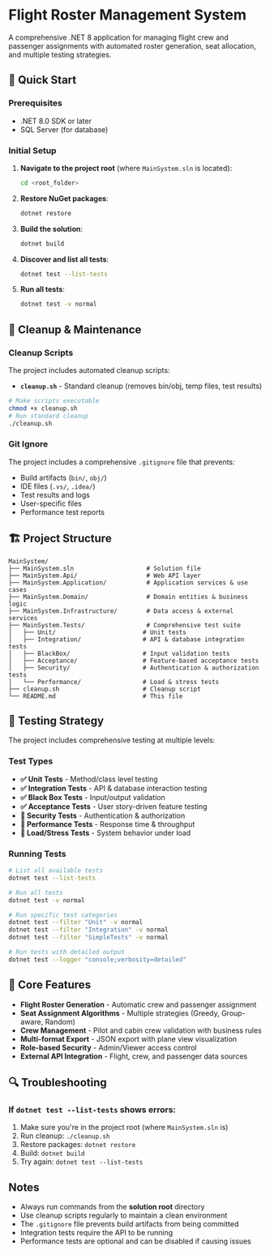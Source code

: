 # Flight Roster Management System

A comprehensive .NET 8 application for managing flight crew and passenger assignments with automated roster generation, seat allocation, and multiple testing strategies.

## 🚀 Quick Start

### Prerequisites
- .NET 8.0 SDK or later
- SQL Server (for database)

### Initial Setup

1. **Navigate to the project root** (where `MainSystem.sln` is located):
   ```bash
   cd <root_folder>
   ```

2. **Restore NuGet packages**:
   ```bash
   dotnet restore
   ```

3. **Build the solution**:
   ```bash
   dotnet build
   ```

4. **Discover and list all tests**:
   ```bash
   dotnet test --list-tests
   ```

5. **Run all tests**:
   ```bash
   dotnet test -v normal
   ```

## 🧹 Cleanup & Maintenance


### Cleanup Scripts
The project includes automated cleanup scripts:

- **`cleanup.sh`** - Standard cleanup (removes bin/obj, temp files, test results)
```bash
# Make scripts executable
chmod +x cleanup.sh
# Run standard cleanup
./cleanup.sh
```

### Git Ignore
The project includes a comprehensive `.gitignore` file that prevents:
- Build artifacts (`bin/`, `obj/`)
- IDE files (`.vs/`, `.idea/`)
- Test results and logs
- User-specific files
- Performance test reports

## 🏗️ Project Structure

```
MainSystem/
├── MainSystem.sln                    # Solution file
├── MainSystem.Api/                   # Web API layer
├── MainSystem.Application/           # Application services & use cases
├── MainSystem.Domain/                # Domain entities & business logic
├── MainSystem.Infrastructure/        # Data access & external services
├── MainSystem.Tests/                 # Comprehensive test suite
│   ├── Unit/                        # Unit tests
│   ├── Integration/                 # API & database integration tests
│   ├── BlackBox/                    # Input validation tests
│   ├── Acceptance/                  # Feature-based acceptance tests
│   ├── Security/                    # Authentication & authorization tests
│   └── Performance/                 # Load & stress tests
├── cleanup.sh                       # Cleanup script
└── README.md                        # This file
```

## 🧪 Testing Strategy

The project includes comprehensive testing at multiple levels:

### Test Types
- **✅ Unit Tests** - Method/class level testing
- **✅ Integration Tests** - API & database interaction testing
- **✅ Black Box Tests** - Input/output validation
- **✅ Acceptance Tests** - User story-driven feature testing
- **🔄 Security Tests** - Authentication & authorization
- **🔄 Performance Tests** - Response time & throughput
- **🔄 Load/Stress Tests** - System behavior under load

### Running Tests

```bash
# List all available tests
dotnet test --list-tests

# Run all tests
dotnet test -v normal

# Run specific test categories
dotnet test --filter "Unit" -v normal
dotnet test --filter "Integration" -v normal
dotnet test --filter "SimpleTests" -v normal

# Run tests with detailed output
dotnet test --logger "console;verbosity=detailed"
```

## 🎯 Core Features

- **Flight Roster Generation** - Automatic crew and passenger assignment
- **Seat Assignment Algorithms** - Multiple strategies (Greedy, Group-aware, Random)
- **Crew Management** - Pilot and cabin crew validation with business rules
- **Multi-format Export** - JSON export with plane view visualization
- **Role-based Security** - Admin/Viewer access control
- **External API Integration** - Flight, crew, and passenger data sources

## 🔍 Troubleshooting

### If `dotnet test --list-tests` shows errors:
1. Make sure you're in the project root (where `MainSystem.sln` is)
2. Run cleanup: `./cleanup.sh`
3. Restore packages: `dotnet restore`
4. Build: `dotnet build`
5. Try again: `dotnet test --list-tests`

##  Notes

- Always run commands from the **solution root** directory
- Use cleanup scripts regularly to maintain a clean environment  
- The `.gitignore` file prevents build artifacts from being committed
- Integration tests require the API to be running
- Performance tests are optional and can be disabled if causing issues

